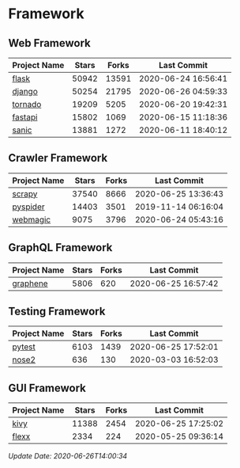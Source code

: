 # Framework

## Web Framework

| Project Name | Stars | Forks | Last Commit |
| ------------ | ----- | ----- | ----------- |
| [flask](https://github.com/pallets/flask) | 50942 | 13591 | 2020-06-24 16:56:41 |
| [django](https://github.com/django/django) | 50254 | 21795 | 2020-06-26 04:59:33 |
| [tornado](https://github.com/tornadoweb/tornado) | 19209 | 5205 | 2020-06-20 19:42:31 |
| [fastapi](https://github.com/tiangolo/fastapi) | 15802 | 1069 | 2020-06-15 11:18:36 |
| [sanic](https://github.com/huge-success/sanic) | 13881 | 1272 | 2020-06-11 18:40:12 |

## Crawler Framework

| Project Name | Stars | Forks | Last Commit |
| ------------ | ----- | ----- | ----------- |
| [scrapy](https://github.com/scrapy/scrapy) | 37540 | 8666 | 2020-06-25 13:36:43 |
| [pyspider](https://github.com/binux/pyspider) | 14403 | 3501 | 2019-11-14 06:16:04 |
| [webmagic](https://github.com/code4craft/webmagic) | 9075 | 3796 | 2020-06-24 05:43:16 |

## GraphQL Framework

| Project Name | Stars | Forks | Last Commit |
| ------------ | ----- | ----- | ----------- |
| [graphene](https://github.com/graphql-python/graphene) | 5806 | 620 | 2020-06-25 16:57:42 |

## Testing Framework

| Project Name | Stars | Forks | Last Commit |
| ------------ | ----- | ----- | ----------- |
| [pytest](https://github.com/pytest-dev/pytest) | 6103 | 1439 | 2020-06-25 17:52:01 |
| [nose2](https://github.com/nose-devs/nose2) | 636 | 130 | 2020-03-03 16:52:03 |

## GUI Framework

| Project Name | Stars | Forks | Last Commit |
| ------------ | ----- | ----- | ----------- |
| [kivy](https://github.com/kivy/kivy) | 11388 | 2454 | 2020-06-25 17:25:02 |
| [flexx](https://github.com/flexxui/flexx) | 2334 | 224 | 2020-05-25 09:36:14 |

*Update Date: 2020-06-26T14:00:34*